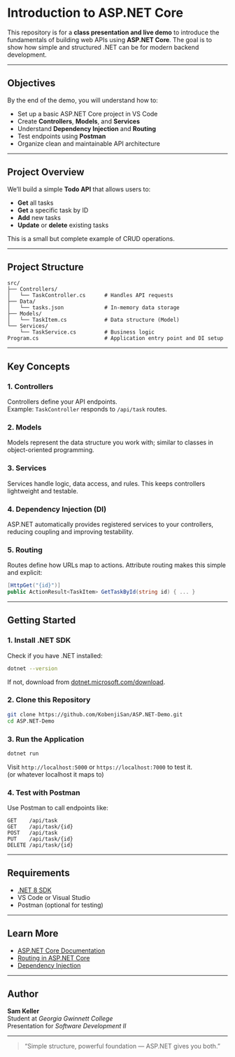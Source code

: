 
# Introduction to ASP.NET Core

This repository is for a **class presentation and live demo** to introduce the fundamentals of building web APIs using **ASP.NET Core**. The goal is to show how simple and structured .NET can be for modern backend development.

---

## Objectives
By the end of the demo, you will understand how to:
- Set up a basic ASP.NET Core project in VS Code
- Create **Controllers**, **Models**, and **Services**
- Understand **Dependency Injection** and **Routing**
- Test endpoints using **Postman**
- Organize clean and maintainable API architecture

---

## Project Overview
We’ll build a simple **Todo API** that allows users to:
- **Get** all tasks  
- **Get** a specific task by ID  
- **Add** new tasks  
- **Update** or **delete** existing tasks  

This is a small but complete example of CRUD operations.

---

## Project Structure
```
src/
├── Controllers/
│   └── TaskController.cs      # Handles API requests
├── Data/
│   └── tasks.json             # In-memory data storage
├── Models/
│   └── TaskItem.cs            # Data structure (Model)
└── Services/
    └── TaskService.cs         # Business logic
Program.cs                     # Application entry point and DI setup
```

---

## Key Concepts

### 1. **Controllers**
Controllers define your API endpoints.  
Example: `TaskController` responds to `/api/task` routes.

### 2. **Models**
Models represent the data structure you work with; similar to classes in object-oriented programming.

### 3. **Services**
Services handle logic, data access, and rules. This keeps controllers lightweight and testable.

### 4. **Dependency Injection (DI)**
ASP.NET automatically provides registered services to your controllers, reducing coupling and improving testability.

### 5. **Routing**
Routes define how URLs map to actions. Attribute routing makes this simple and explicit:
```csharp
[HttpGet("{id}")]
public ActionResult<TaskItem> GetTaskById(string id) { ... }
```

---

## Getting Started

### 1. Install .NET SDK
Check if you have .NET installed:
```bash
dotnet --version
```
If not, download from [dotnet.microsoft.com/download](https://dotnet.microsoft.com/download).

### 2. Clone this Repository
```bash
git clone https://github.com/KobenjiSan/ASP.NET-Demo.git
cd ASP.NET-Demo
```

### 3. Run the Application
```bash
dotnet run
```
Visit `http://localhost:5000` or `https://localhost:7000` to test it.\
(or whatever localhost it maps to)

### 4. Test with Postman
Use Postman to call endpoints like:
```
GET    /api/task
GET    /api/task/{id}
POST   /api/task
PUT    /api/task/{id}
DELETE /api/task/{id}
```

---

## Requirements
- [.NET 8 SDK](https://dotnet.microsoft.com/download/dotnet/8.0)
- VS Code or Visual Studio
- Postman (optional for testing)

---

## Learn More
- [ASP.NET Core Documentation](https://learn.microsoft.com/en-us/aspnet/core/)
- [Routing in ASP.NET Core](https://learn.microsoft.com/en-us/aspnet/core/fundamentals/routing)
- [Dependency Injection](https://learn.microsoft.com/en-us/aspnet/core/fundamentals/dependency-injection)

---

## Author
**Sam Keller**  
Student at *Georgia Gwinnett College*  
Presentation for *Software Development II*

---

> “Simple structure, powerful foundation — ASP.NET gives you both.”

